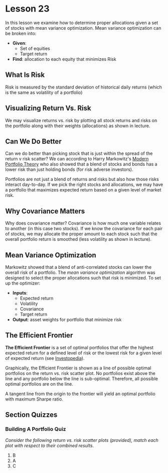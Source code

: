 # Lesson 23

In this lesson we examine how to determine proper allocations given a set of stocks with mean variance optimization. Mean variance optimization can be broken into:

- **Given**:
  - Set of equities
  - Target return
- **Find**: allocation to each equity that minimizes Risk

## What Is Risk

Risk is measured by the standard deviation of historical daily returns (which is the same as volatility of a portfolio)

## Visualizing Return Vs. Risk

We may visualize returns vs. risk by plotting all stock returns and risks on the portfolio along with their weights (allocations) as shown in lecture.

## Can We Do Better

Can we do better than picking stock that is just within the spread of the return v risk scatter? We can according to Harry Markowitz's [Modern Portfolio Theory](https://www.investopedia.com/terms/m/modernportfoliotheory.asp) who also showed that a blend of stocks and bonds has a lower risk than just holding bonds (for risk adverse investors).

Portfolios are not just a blend of returns and risks but also how those risks interact day-to-day. If we pick the right stocks and allocations, we may have a portfolio that maximizes expected return based on a given level of market risk.

## Why Covariance Matters

Why does covariance matter? Covariance is how much one variable relates to another (in this case two stocks). If we know the covariance for each pair of stocks, we may allocate the proper amount to each stock such that the overall portfolio return is smoothed (less volatility as shown in lecture).

## Mean Variance Optimization

Markowitz showed that a blend of anti-correlated stocks can lower the overall risk of a portfolio. The _mean variance optimization_ algorithm was designed to select the proper allocations such that risk is minimized. To set up the optimizer:

- **Inputs**:
  - Expected return
  - Volatility
  - Covariance
  - Target return
- **Output**: asset weights for portfolio that minimize risk

## The Efficient Frontier

**The Efficient Frontier** is a set of optimal portfolios that offer the highest expected return for a defined level of risk or the lowest risk for a given level of expected return (see [Investopedia](https://www.investopedia.com/terms/e/efficientfrontier.asp)).

Graphically, the Efficient Frontier is shown as a line of possible optimal portfolios on the return vs. risk scatter plot. No portfolios exist above the line and any portfolio below the line is sub-optimal. Therefore, all possible optimal portfolios are on the line.

A tangent line from the origin to the frontier will yield an optimal portfolio with maximum Sharpe ratio.

## Section Quizzes

### Building A Portfolio Quiz

_Consider the following return vs. risk scatter plots (provided), match each plot with respect to their combined results_.

1. B
2. A
3. C
